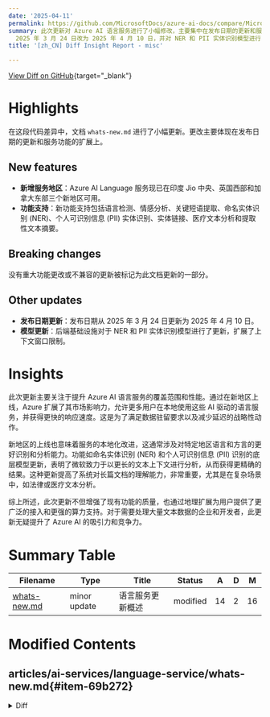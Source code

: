 ```yaml
---
date: '2025-04-11'
permalink: https://github.com/MicrosoftDocs/azure-ai-docs/compare/MicrosoftDocs:a9279bd...MicrosoftDocs:2873777
summary: 此次更新对 Azure AI 语言服务进行了小幅修改，主要集中在发布日期的更新和服务功能的扩展方面。新增服务地区包括印度 Jio 中央、英国西部和加拿大东部，同时增强了语言检测、情感分析等多项功能。尽管没有重大变更或不兼容的更新，此次更新将发布日期从
  2025 年 3 月 24 日改为 2025 年 4 月 10 日，并对 NER 和 PII 实体识别模型进行了后端更新，以提升文本分析能力。整体来看，这些改进旨在扩展服务的市场覆盖面，提升性能，并满足日益增长的用户需求。
title: '[zh_CN] Diff Insight Report - misc'

---
```


[View Diff on GitHub](https://github.com/MicrosoftDocs/azure-ai-docs/compare/MicrosoftDocs:a9279bd...MicrosoftDocs:2873777){target="_blank"}

# Highlights
在这段代码差异中，文档 `whats-new.md` 进行了小幅更新。更改主要体现在发布日期的更新和服务功能的扩展上。

## New features
- **新增服务地区**：Azure AI Language 服务现已在印度 Jio 中央、英国西部和加拿大东部三个新地区可用。
- **功能支持**：新功能支持包括语言检测、情感分析、关键短语提取、命名实体识别 (NER)、个人可识别信息 (PII) 实体识别、实体链接、医疗文本分析和提取性文本摘要。

## Breaking changes
没有重大功能更改或不兼容的更新被标记为此文档更新的一部分。

## Other updates
- **发布日期更新**：发布日期从 2025 年 3 月 24 日更新为 2025 年 4 月 10 日。
- **模型更新**：后端基础设施对于 NER 和 PII 实体识别模型进行了更新，扩展了上下文窗口限制。

# Insights
此次更新主要关注于提升 Azure AI 语言服务的覆盖范围和性能。通过在新地区上线，Azure 扩展了其市场影响力，允许更多用户在本地使用这些 AI 驱动的语言服务，并获得更快的响应速度。这是为了满足数据驻留要求以及减少延迟的战略性动作。

新地区的上线也意味着服务的本地化改进，这通常涉及对特定地区语言和方言的更好识别和分析能力。功能如命名实体识别 (NER) 和个人可识别信息 (PII) 识别的底层模型更新，表明了微软致力于以更长的文本上下文进行分析，从而获得更精确的结果。这种更新提高了系统对长篇文档的理解能力，非常重要，尤其是在复杂场景中，如法律或医疗文本分析。

综上所述，此次更新不但增强了现有功能的质量，也通过地理扩展为用户提供了更广泛的接入和更强的算力支持。对于需要处理大量文本数据的企业和开发者，此更新无疑提升了 Azure AI 的吸引力和竞争力。

# Summary Table
|  Filename  | Type |    Title    | Status | A  | D  | M  |
|------------|------|-------------|--------|----|----|----|
| [whats-new.md](#item-69b272) | minor update | 语言服务更新概述 | modified | 14 | 2 | 16 | 


# Modified Contents
## articles/ai-services/language-service/whats-new.md{#item-69b272}

<details>
<summary>Diff</summary>
````diff
@@ -6,7 +6,7 @@ author: jboback
 manager: nitinme
 ms.service: azure-ai-language
 ms.topic: whats-new
-ms.date: 03/24/2025
+ms.date: 04/10/2025
 ms.author: jboback
 ---
 
@@ -16,7 +16,19 @@ Azure AI Language is updated on an ongoing basis. To stay up-to-date with recent
 
 ## March 2025
 
-* Our [Conversational PII redaction](personally-identifiable-information/how-to/redact-conversation-pii.md?tabs=client-libraries) service is now powered by an upgraded GA model. This updated 2024-02-01 version includes improved quality and accuracy in Credit card number entities and numeric identification entities, such as Social Security numbers, driver’s license numbers, policy numbers, Medicare Beneficiary Identifiers, and Financial account numbers.
+* Azure AI Language resource now can be deployed to 3 new regions, Jio India Central, UK West and Canada East, for the following capabilities: 
+ * Language detection 
+ * Sentiment analysis 
+ * Key phrase extraction 
+ * Named entity recognition (NER) 
+ * Personally identifiable information (PII) entity recognition 
+ * Entity linking 
+ * Text analytics for health 
+ * Extractive text summarization 
+
+* Back-end infrastructure for the Named entity recognition (NER) and Text Personally identifiable information (PII) entity recognition models is now updated with extended context window limits. 
+
+* Our [Conversational PII redaction](personally-identifiable-information/how-to/redact-conversation-pii.md?tabs=client-libraries) service is now powered by an upgraded GA model. This updated version includes improved quality and accuracy in Credit card number entities and Numeric identification entities, such as Social Security numbers, Driver’s license numbers, Policy numbers, Medicare Beneficiary Identifiers, and Financial account numbers.
 
 ## February 2025
 
````
</details>

### Summary

```json
{
    "modification_type": "minor update",
    "modification_title": "语言服务更新概述"
}
```

### Explanation
在此代码差异中，文档 `whats-new.md` 进行了小幅更新。主要更改包括更新发布日期，将日期从 2025 年 3 月 24 日更改为 2025 年 4 月 10 日。此外，内容部分新增了 Azure AI Language 的功能更新，介绍了该服务可以在三个新地区（印度 Jio 中央、英国西部和加拿大东部）部署，并支持多种功能，包括语言检测、情感分析、关键短语提取、命名实体识别 (NER)、个人可识别信息 (PII) 实体识别、实体链接、医疗文本分析以及提取性文本摘要。

同时，后端基础设施对于命名实体识别 (NER) 和文本个人可识别信息 (PII) 实体识别模型进行了更新，扩展了上下文窗口限制。这些更改反映了持续提升 AI 语言服务质量和覆盖面的努力。


